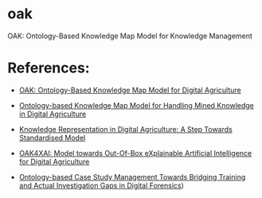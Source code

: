 # oak
OAK: Ontology-Based Knowledge Map Model for Knowledge Management

# References:

- [OAK: Ontology-Based Knowledge Map Model for Digital Agriculture](https://link.springer.com/chapter/10.1007/978-3-030-63924-2_14)

- [Ontology-based Knowledge Map Model for Handling Mined Knowledge in Digital Agriculture](https://researchrepository.ucd.ie/bitstreams/054276ef-d32e-4cb3-9307-196296462853/download)

- [Knowledge Representation in Digital Agriculture: A Step Towards Standardised Model](https://www.sciencedirect.com/science/article/pii/S0168169922004446)

- [OAK4XAI: Model towards Out-Of-Box eXplainable Artificial Intelligence for Digital Agriculture](https://link.springer.com/chapter/10.1007/978-3-031-21441-7_17)

- [Ontology-based Case Study Management Towards Bridging Training and Actual Investigation Gaps in Digital Forensics](https://www.sciencedirect.com/science/article/pii/S2666281723001336))
